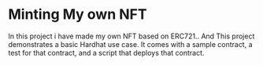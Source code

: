 # Minting My own NFT
In this project i have made my own NFT based on ERC721.. And
This project demonstrates a basic Hardhat use case. It comes with a sample contract, a test for that contract, and a script that deploys that contract.


